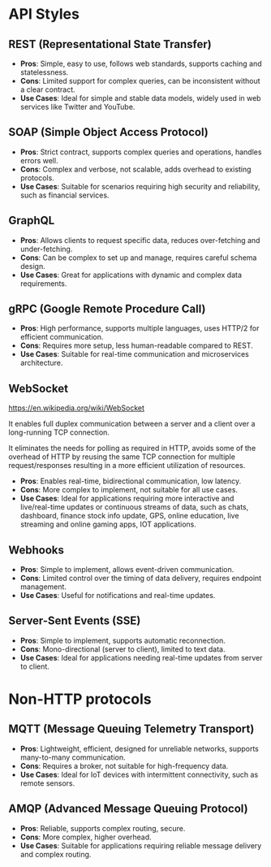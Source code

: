 # API Styles

## REST (Representational State Transfer)
- **Pros**: Simple, easy to use, follows web standards, supports caching and statelessness.
- **Cons**: Limited support for complex queries, can be inconsistent without a clear contract.
- **Use Cases**: Ideal for simple and stable data models, widely used in web services like Twitter and YouTube.

## SOAP (Simple Object Access Protocol)
- **Pros**: Strict contract, supports complex queries and operations, handles errors well.
- **Cons**: Complex and verbose, not scalable, adds overhead to existing protocols.
- **Use Cases**: Suitable for scenarios requiring high security and reliability, such as financial services.

## GraphQL
- **Pros**: Allows clients to request specific data, reduces over-fetching and under-fetching.
- **Cons**: Can be complex to set up and manage, requires careful schema design.
- **Use Cases**: Great for applications with dynamic and complex data requirements.

## gRPC (Google Remote Procedure Call)
- **Pros**: High performance, supports multiple languages, uses HTTP/2 for efficient communication.
- **Cons**: Requires more setup, less human-readable compared to REST.
- **Use Cases**: Suitable for real-time communication and microservices architecture.

## WebSocket 

https://en.wikipedia.org/wiki/WebSocket

It enables full duplex communication between a server and a client over a long-running TCP connection.

It eliminates the needs for polling as required in HTTP, avoids some of the overhead of HTTP by reusing the same TCP connection for multiple request/responses resulting in a more efficient utilization of resources.

- **Pros**: Enables real-time, bidirectional communication, low latency. 
- **Cons**: More complex to implement, not suitable for all use cases.
- **Use Cases**: Ideal for applications requiring more interactive and live/real-time updates or continuous streams of data, such as chats, dashboard, finance stock info update, GPS, online education, live streaming and online gaming apps, IOT applications. 

## Webhooks
- **Pros**: Simple to implement, allows event-driven communication.
- **Cons**: Limited control over the timing of data delivery, requires endpoint management.
- **Use Cases**: Useful for notifications and real-time updates.

## Server-Sent Events (SSE)
- **Pros**: Simple to implement, supports automatic reconnection.
- **Cons**: Mono-directional (server to client), limited to text data.
- **Use Cases**: Ideal for applications needing real-time updates from server to client.
  
# Non-HTTP protocols

## MQTT (Message Queuing Telemetry Transport)
- **Pros**: Lightweight, efficient, designed for unreliable networks, supports many-to-many communication.
- **Cons**: Requires a broker, not suitable for high-frequency data.
- **Use Cases**: Ideal for IoT devices with intermittent connectivity, such as remote sensors.


## AMQP (Advanced Message Queuing Protocol)
- **Pros**: Reliable, supports complex routing, secure.
- **Cons**: More complex, higher overhead.
- **Use Cases**: Suitable for applications requiring reliable message delivery and complex routing.




